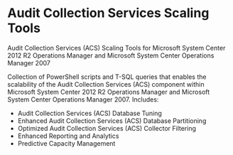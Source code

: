 # Audit Collection Services Scaling Tools
Audit Collection Services (ACS) Scaling Tools for Microsoft System Center 2012 R2 Operations Manager and Microsoft System Center Operations Manager 2007

Collection of PowerShell scripts and T-SQL queries that enables the scalability of the Audit Collection Services (ACS) component within Microsoft System Center 2012 R2 Operations Manager and Microsoft System Center Operations Manager 2007. Includes:

- Audit Collection Services (ACS) Database Tuning
- Enhanced Audit Collection Services (ACS) Database Partitioning 
- Optimized Audit Collection Services (ACS) Collector Filtering
- Enhanced Reporting and Analytics 
- Predictive Capacity Management
